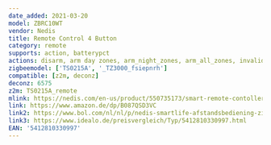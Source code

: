 ```yaml
---
date_added: 2021-03-20
model: ZBRC10WT
vendor: Nedis
title: Remote Control 4 Button
category: remote
supports: action, batterypct
actions: disarm, arm day zones, arm_night_zones, arm_all_zones, invalid_code, emergency
zigbeemodel: ['TS0215A', '_TZ3000_fsiepnrh']
compatible: [z2m, deconz]
deconz: 6575
z2m: TS0215A_remote
mlink: https://nedis.com/en-us/product/550735173/smart-remote-contoller-zigbee-4-buttons-battery-included-white
link: https://www.amazon.de/dp/B087QSD3VC
link2: https://www.bol.com/nl/nl/p/nedis-smartlife-afstandsbediening-zigbee-3-0-aantal-knoppen-4-android-ios-wit/9300000009084230/
link3: https://www.idealo.de/preisvergleich/Typ/5412810330997.html
EAN: '5412810330997'
---
```

